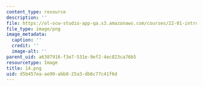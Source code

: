 ```yaml
---
content_type: resource
description: ''
file: https://ol-ocw-studio-app-qa.s3.amazonaws.com/courses/22-01-introduction-to-nuclear-engineering-and-ionizing-radiation-fall-2016/d5b457eaae90abb825a3db6c77c41f6d_14.png
file_type: image/png
image_metadata:
  caption: ''
  credit: ''
  image-alt: ''
parent_uid: a6387916-f3e7-531e-9ef2-4ec823ca76b5
resourcetype: Image
title: 14.png
uid: d5b457ea-ae90-abb8-25a3-db6c77c41f6d
---
```

